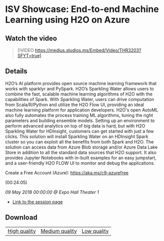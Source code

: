 # ISV Showcase: End-to-end Machine Learning using H2O on Azure

## Watch the video
> [!VIDEO https://medius.studios.ms/Embed/Video/THR3203?SFYT=true]

## Details

<p>H2O’s AI platform provides open source machine learning framework that works with sparklyr and PySpark. H2O’s Sparkling Water allows users to combine the fast, scalable machine learning algorithms of H2O with the capabilities of Spark. With Sparkling Water, users can drive computation from Scala/R/Python and utilize the H2O Flow UI, providing an ideal machine learning platform for application developers. H2O's open AutoML also fully automates the process training ML algorithms, tuning the right parameters and building ensemble models. Setting up an environment to perform advanced analytics on top of big data is hard, but with H2O Sparkling Water for HDInsight, customers can get started with just a few clicks. This solution will install Sparkling Water on an HDInsight Spark cluster so you can exploit all the benefits from both Spark and H2O. The solution can access data from Azure Blob storage and/or Azure Data Lake Store in addition to all the standard data sources that H2O support. It also provides Jupyter Notebooks with in-built examples for an easy jumpstart, and a user-friendly H2O FLOW UI to monitor and debug the applications.</p><p>Create a Free Account (Azure): <a href="https://aka.ms/c9-azurefree">https://aka.ms/c9-azurefree</a></p> (00:24:05)

*09 May 2018 00:00:00 @ Expo Hall Theater 1*

- [Link to the session page](https://channel9.msdn.com/Events/Build/2018/THR3203)

## Download

||||
|:--:|:----:|:-:|
|[High quality](https://sec.ch9.ms/ch9/cd4c/e0bc8b8d-f24a-4a68-9db8-c55b4d70cd4c/THR3203_high.mp4)|[Medium quality](https://sec.ch9.ms/ch9/cd4c/e0bc8b8d-f24a-4a68-9db8-c55b4d70cd4c/THR3203_mid.mp4)|[Low quality](https://sec.ch9.ms/ch9/cd4c/e0bc8b8d-f24a-4a68-9db8-c55b4d70cd4c/THR3203.mp4)
